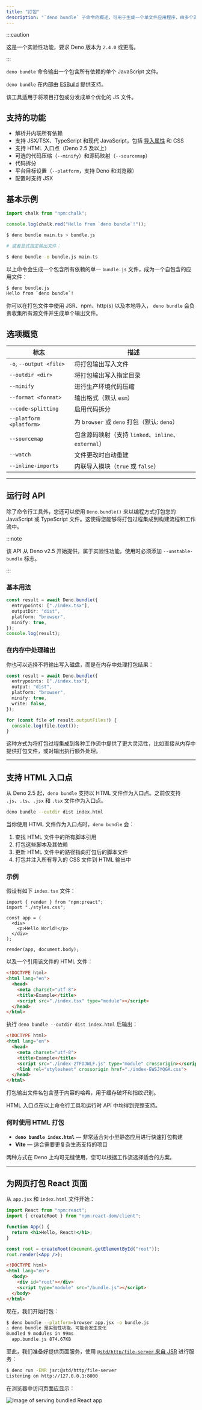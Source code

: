 ```yaml
---
title: "打包"
description: "`deno bundle` 子命令的概述，可用于生成一个单文件应用程序，由多个源文件创建以实现优化执行。"
---
```


:::caution

这是一个实验性功能，要求 Deno 版本为 `2.4.0` 或更高。

:::

`deno bundle` 命令输出一个包含所有依赖的单个 JavaScript 文件。

`deno bundle` 在内部由 [ESBuild](https://esbuild.github.io/) 提供支持。

该工具适用于将项目打包或分发成单个优化的 JS 文件。

## 支持的功能

- 解析并内联所有依赖
- 支持 JSX/TSX、TypeScript 和现代 JavaScript，包括
  [导入属性](/runtime/fundamentals/modules/#import-attributes) 和 CSS
- 支持 HTML 入口点（Deno 2.5 及以上）
- 可选的代码压缩（`--minify`）和源码映射（`--sourcemap`）
- 代码拆分
- 平台目标设置（`--platform`，支持 Deno 和浏览器）
- 配置时支持 JSX

## 基本示例

```ts title="main.ts"
import chalk from "npm:chalk";

console.log(chalk.red("Hello from `deno bundle`!"));
```

```bash
$ deno bundle main.ts > bundle.js

# 或者显式指定输出文件：

$ deno bundle -o bundle.js main.ts
```

以上命令会生成一个包含所有依赖的单一 `bundle.js` 文件，成为一个自包含的应用文件：

```bash
$ deno bundle.js
Hello from `deno bundle`!
```

你可以在打包文件中使用 JSR、npm、http(s) 以及本地导入，
`deno bundle` 会负责收集所有源文件并生成单个输出文件。

## 选项概览

| 标志                     | 描述                                                  |
| ----------------------- | ---------------------------------------------------- |
| `-o`, `--output <file>` | 将打包输出写入文件                                   |
| `--outdir <dir>`        | 将打包输出写入指定目录                               |
| `--minify`              | 进行生产环境代码压缩                                 |
| `--format <format>`     | 输出格式（默认 `esm`）                               |
| `--code-splitting`      | 启用代码拆分                                        |
| `--platform <platform>` | 为 `browser` 或 `deno` 打包（默认: `deno`）         |
| `--sourcemap`           | 包含源码映射（支持 `linked`、`inline`、`external`） |
| `--watch`               | 文件更改时自动重建                                  |
| `--inline-imports`      | 内联导入模块（`true` 或 `false`）                    |

---

## 运行时 API

除了命令行工具外，您还可以使用 `Deno.bundle()` 来以编程方式打包您的 JavaScript 或 TypeScript 文件。这使得您能够将打包过程集成到构建流程和工作流中。

:::note

该 API 从 Deno v2.5 开始提供，属于实验性功能，使用时必须添加 `--unstable-bundle` 标志。

:::

### 基本用法

```ts
const result = await Deno.bundle({
  entrypoints: ["./index.tsx"],
  outputDir: "dist",
  platform: "browser",
  minify: true,
});
console.log(result);
```

### 在内存中处理输出

你也可以选择不将输出写入磁盘，而是在内存中处理打包结果：

```ts
const result = await Deno.bundle({
  entrypoints: ["./index.tsx"],
  output: "dist",
  platform: "browser",
  minify: true,
  write: false,
});

for (const file of result.outputFiles!) {
  console.log(file.text());
}
```

这种方式为将打包过程集成到各种工作流中提供了更大灵活性，比如直接从内存中提供打包文件，或对输出执行额外处理。

---

## 支持 HTML 入口点

从 Deno 2.5 起，`deno bundle` 支持以 HTML 文件作为入口点。之前仅支持 `.js`、`.ts`、`.jsx` 和 `.tsx` 文件作为入口点。

```bash
deno bundle --outdir dist index.html
```

当你使用 HTML 文件作为入口点时，`deno bundle` 会：

1. 查找 HTML 文件中的所有脚本引用
2. 打包这些脚本及其依赖
3. 更新 HTML 文件中的路径指向打包后的脚本文件
4. 打包并注入所有导入的 CSS 文件到 HTML 输出中

### 示例

假设有如下 `index.tsx` 文件：

```tsx title="index.tsx"
import { render } from "npm:preact";
import "./styles.css";

const app = (
  <div>
    <p>Hello World!</p>
  </div>
);

render(app, document.body);
```

以及一个引用该文件的 HTML 文件：

```html title="index.html"
<!DOCTYPE html>
<html lang="en">
  <head>
    <meta charset="utf-8">
    <title>Example</title>
    <script src="./index.tsx" type="module"></script>
  </head>
</html>
```

执行 `deno bundle --outdir dist index.html` 后输出：

```html
<!DOCTYPE html>
<html lang="en">
  <head>
    <meta charset="utf-8">
    <title>Example</title>
    <script src="./index-2TFDJWLF.js" type="module" crossorigin></script>
    <link rel="stylesheet" crossorigin href="./index-EWSJYQGA.css">
  </head>
</html>
```

打包输出文件名包含基于内容的哈希，用于缓存破坏和指纹识别。

HTML 入口点在以上命令行工具和运行时 API 中均得到完整支持。

### 何时使用 HTML 打包

- **`deno bundle index.html`** — 非常适合对小型静态应用进行快速打包构建
- **Vite** — 适合需要更复杂生态支持的项目

两种方式在 Deno 上均可无缝使用，您可以根据工作流选择适合的方案。

---

## 为网页打包 React 页面

从 `app.jsx` 和 `index.html` 文件开始：

```jsx
import React from "npm:react";
import { createRoot } from "npm:react-dom/client";

function App() {
  return <h1>Hello, React!</h1>;
}

const root = createRoot(document.getElementById("root"));
root.render(<App />);
```

```html
<!DOCTYPE html>
<html lang="en">
  <body>
    <div id="root"></div>
    <script type="module" src="/bundle.js"></script>
  </body>
</html>
```

现在，我们开始打包：

```bash
$ deno bundle --platform=browser app.jsx -o bundle.js
⚠️ deno bundle 是实验性功能，可能会发生变化
Bundled 9 modules in 99ms
  app.bundle.js 874.67KB
```

至此，我们准备好提供页面服务，使用
[`@std/http/file-server` 来自 JSR](https://jsr.io/@std/http/file-server) 进行服务：

```bash
$ deno run -ENR jsr:@std/http/file-server
Listening on http://127.0.0.1:8000
```

在浏览器中访问页面应显示：

![Image of serving bundled React app](./images/bundled_react.png)